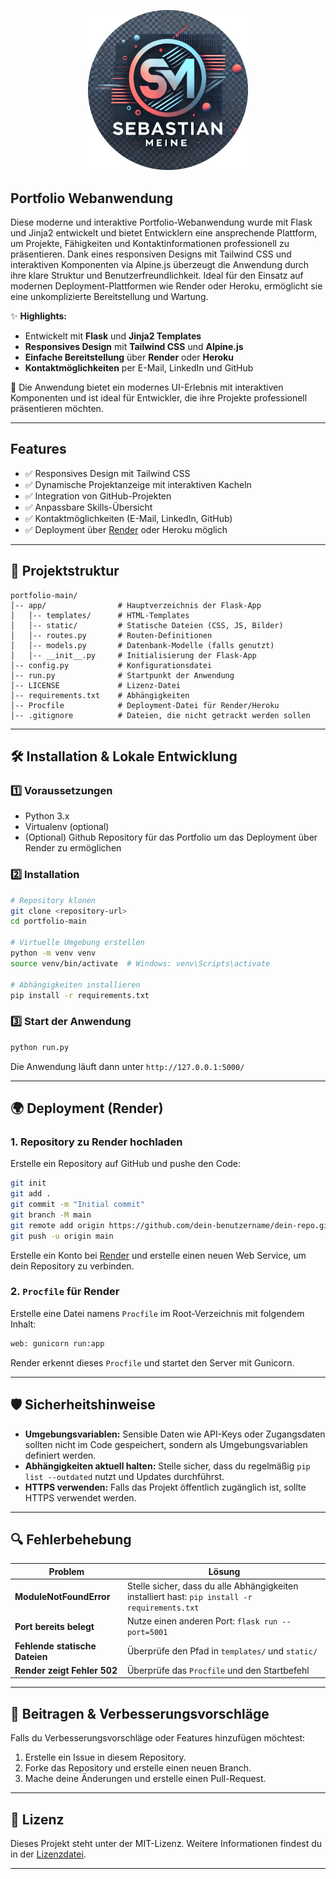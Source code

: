 
<p align="center">
    <img src="/app/static/images/LOGONEU.svg" width="256"/>
</p>

## Portfolio Webanwendung

Diese moderne und interaktive Portfolio-Webanwendung wurde mit Flask und Jinja2 entwickelt und bietet Entwicklern eine ansprechende Plattform, um Projekte, Fähigkeiten und Kontaktinformationen professionell zu präsentieren. Dank eines responsiven Designs mit Tailwind CSS und interaktiven Komponenten via Alpine.js überzeugt die Anwendung durch ihre klare Struktur und Benutzerfreundlichkeit. Ideal für den Einsatz auf modernen Deployment-Plattformen wie Render oder Heroku, ermöglicht sie eine unkomplizierte Bereitstellung und Wartung.

✨ **Highlights:**  

- Entwickelt mit **Flask** und **Jinja2 Templates**  
- **Responsives Design** mit **Tailwind CSS** und **Alpine.js**  
- **Einfache Bereitstellung** über **Render** oder **Heroku**  
- **Kontaktmöglichkeiten** per E-Mail, LinkedIn und GitHub  

🚀 Die Anwendung bietet ein modernes UI-Erlebnis mit interaktiven Komponenten und ist ideal für Entwickler, die ihre Projekte professionell präsentieren möchten.  

---

## Features

- ✅ Responsives Design mit Tailwind CSS  
- ✅ Dynamische Projektanzeige mit interaktiven Kacheln  
- ✅ Integration von GitHub-Projekten  
- ✅ Anpassbare Skills-Übersicht  
- ✅ Kontaktmöglichkeiten (E-Mail, LinkedIn, GitHub)  
- ✅ Deployment über [Render](https://render.com/) oder Heroku möglich  

---

## 📂 Projektstruktur

```
portfolio-main/
│-- app/                # Hauptverzeichnis der Flask-App
│   │-- templates/      # HTML-Templates
│   │-- static/         # Statische Dateien (CSS, JS, Bilder)
│   │-- routes.py       # Routen-Definitionen
│   │-- models.py       # Datenbank-Modelle (falls genutzt)
│   │-- __init__.py     # Initialisierung der Flask-App
│-- config.py           # Konfigurationsdatei
│-- run.py              # Startpunkt der Anwendung
│-- LICENSE             # Lizenz-Datei
│-- requirements.txt    # Abhängigkeiten
│-- Procfile            # Deployment-Datei für Render/Heroku
│-- .gitignore          # Dateien, die nicht getrackt werden sollen
```

---

## 🛠 Installation & Lokale Entwicklung

### 1️⃣ Voraussetzungen

- Python 3.x
- Virtualenv (optional)
- (Optional) Github Repository für das Portfolio um das Deployment über Render zu ermöglichen

### 2️⃣ Installation

```sh
# Repository klonen
git clone <repository-url>
cd portfolio-main

# Virtuelle Umgebung erstellen
python -m venv venv
source venv/bin/activate  # Windows: venv\Scripts\activate

# Abhängigkeiten installieren
pip install -r requirements.txt
```

### 3️⃣ Start der Anwendung

```sh
python run.py
```

Die Anwendung läuft dann unter `http://127.0.0.1:5000/`

---

## 🌍 Deployment (Render)

### 1. Repository zu Render hochladen

Erstelle ein Repository auf GitHub und pushe den Code:

```sh
git init
git add .
git commit -m "Initial commit"
git branch -M main
git remote add origin https://github.com/dein-benutzername/dein-repo.git
git push -u origin main
```

Erstelle ein Konto bei [Render](https://render.com/) und erstelle einen neuen Web Service, um dein Repository zu verbinden.

### 2. `Procfile` für Render

Erstelle eine Datei namens `Procfile` im Root-Verzeichnis mit folgendem Inhalt:

```sh
web: gunicorn run:app
```

Render erkennt dieses `Procfile` und startet den Server mit Gunicorn.

---

## 🛡 Sicherheitshinweise

- **Umgebungsvariablen:** Sensible Daten wie API-Keys oder Zugangsdaten sollten nicht im Code gespeichert, sondern als Umgebungsvariablen definiert werden.
- **Abhängigkeiten aktuell halten:** Stelle sicher, dass du regelmäßig `pip list --outdated` nutzt und Updates durchführst.
- **HTTPS verwenden:** Falls das Projekt öffentlich zugänglich ist, sollte HTTPS verwendet werden.

---

## 🔍 Fehlerbehebung

| Problem | Lösung |
|---------|---------|
| **ModuleNotFoundError** | Stelle sicher, dass du alle Abhängigkeiten installiert hast: `pip install -r requirements.txt` |
| **Port bereits belegt** | Nutze einen anderen Port: `flask run --port=5001` |
| **Fehlende statische Dateien** | Überprüfe den Pfad in `templates/` und `static/` |
| **Render zeigt Fehler 502** | Überprüfe das `Procfile` und den Startbefehl |

---

## 🎉 Beitragen & Verbesserungsvorschläge

Falls du Verbesserungsvorschläge oder Features hinzufügen möchtest:

1. Erstelle ein Issue in diesem Repository.
2. Forke das Repository und erstelle einen neuen Branch.
3. Mache deine Änderungen und erstelle einen Pull-Request.

---

## 📄 Lizenz

Dieses Projekt steht unter der MIT-Lizenz. Weitere Informationen findest du in der [Lizenzdatei](LICENSE).

---
